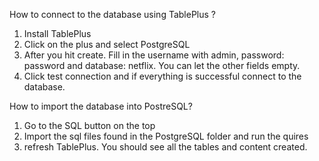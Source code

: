 How to connect to the database using TablePlus ?
1. Install TablePlus
2. Click on the plus and select PostgreSQL 
3. After you hit create. Fill in the username with admin, password: password and database: netflix. You can let the other fields empty.
4. Click test connection and if everything is successful connect to the database.



How to import the database into PostreSQL?

1. Go to the SQL button on the top
2. Import the sql files found in the PostgreSQL folder and run the quires
3. refresh TablePlus. You should see all the tables and content created.

